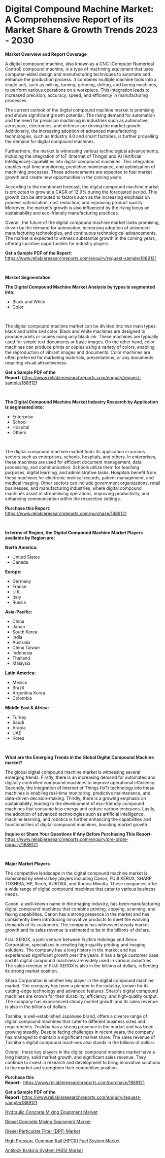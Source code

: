 <p><h1>Digital Compound Machine Market: A Comprehensive Report of its Market Share & Growth Trends 2023 - 2030</h1></p><p><strong>Market Overview and Report Coverage</strong></p>
<p><p>A digital compound machine, also known as a CNC (Computer Numerical Control) compound machine, is a type of machining equipment that uses computer-aided design and manufacturing techniques to automate and enhance the production process. It combines multiple machine tools into a single unit, such as milling, turning, grinding, drilling, and boring machines, to perform various operations on a workpiece. This integration leads to increased precision, accuracy, speed, and efficiency in manufacturing processes.</p><p>The current outlook of the digital compound machine market is promising and shows significant growth potential. The rising demand for automation and the need for precision machining in industries such as automotive, aerospace, electronics, and defense are driving the market growth. Additionally, the increasing adoption of advanced manufacturing technologies, such as Industry 4.0 and smart factories, is further propelling the demand for digital compound machines.</p><p>Furthermore, the market is witnessing various technological advancements, including the integration of IoT (Internet of Things) and AI (Artificial Intelligence) capabilities into digital compound machines. This integration enables real-time monitoring, predictive maintenance, and optimization of machining processes. These advancements are expected to fuel market growth and create new opportunities in the coming years.</p><p>According to the mentioned forecast, the digital compound machine market is projected to grow at a CAGR of 12.9% during the forecasted period. This growth can be attributed to factors such as the increasing emphasis on process optimization, cost reduction, and improving product quality. Moreover, the market's growth is also influenced by the rising focus on sustainability and eco-friendly manufacturing practices.</p><p>Overall, the future of the digital compound machine market looks promising, driven by the demand for automation, increasing adoption of advanced manufacturing technologies, and continuous technological advancements. The market is expected to witness substantial growth in the coming years, offering lucrative opportunities for industry players.</p></p>
<p><strong>Get a Sample PDF of the Report:</strong> <a href="https://www.reliableresearchreports.com/enquiry/request-sample/1889121">https://www.reliableresearchreports.com/enquiry/request-sample/1889121</a></p>
<p>&nbsp;</p>
<p><strong>Market Segmentation</strong></p>
<p><strong>The Digital Compound Machine Market Analysis by types is segmented into:</strong></p>
<p><ul><li>Black and White</li><li>Color</li></ul></p>
<p>&nbsp;</p>
<p><p>The digital compound machine market can be divided into two main types: black and white and color. Black and white machines are designed to produce prints or copies using only black ink. These machines are typically used for simple text documents or basic images. On the other hand, color machines can produce prints or copies using a variety of colors, enabling the reproduction of vibrant images and documents. Color machines are often preferred for marketing materials, presentations, or any documents requiring visual attractiveness.</p></p>
<p><strong>Get a Sample PDF of the Report:</strong>&nbsp;<a href="https://www.reliableresearchreports.com/enquiry/request-sample/1889121">https://www.reliableresearchreports.com/enquiry/request-sample/1889121</a></p>
<p>&nbsp;</p>
<p><strong>The Digital Compound Machine Market Industry Research by Application is segmented into:</strong></p>
<p><ul><li>Enterprise</li><li>School</li><li>Hospital</li><li>Others</li></ul></p>
<p>&nbsp;</p>
<p><p>The digital compound machine market finds its application in various sectors such as enterprises, schools, hospitals, and others. In enterprises, these machines are used for efficient document management, data processing, and communication. Schools utilize them for teaching purposes, digital learning, and administrative tasks. Hospitals benefit from these machines for electronic medical records, patient management, and medical imaging. Other sectors can include government organizations, retail businesses, and manufacturing industries, where digital compound machines assist in streamlining operations, improving productivity, and enhancing communication within the respective settings.</p></p>
<p><strong>Purchase this Report:</strong>&nbsp; <a href="https://www.reliableresearchreports.com/purchase/1889121">https://www.reliableresearchreports.com/purchase/1889121</a></p>
<p>&nbsp;</p>
<p><strong>In terms of Region, the Digital Compound Machine Market Players available by Region are:</strong></p>
<p>
    <p> <strong> North America: </strong>
        <ul>
            <li>United States</li>
            <li>Canada</li>
        </ul>
        </p> 
    <p> <strong> Europe: </strong>
        <ul>
            <li>Germany</li>
            <li>France</li>
            <li>U.K.</li>
            <li>Italy</li>
            <li>Russia</li>
        </ul>
        </p> 
    <p> <strong> Asia-Pacific: </strong>
        <ul>
            <li>China</li>
            <li>Japan</li>
            <li>South Korea</li>
            <li>India</li>
            <li>Australia</li>
            <li>China Taiwan</li>
            <li>Indonesia</li>
            <li>Thailand</li>
            <li>Malaysia</li>
        </ul>
        </p> 
    <p> <strong> Latin America: </strong>
        <ul>
            <li>Mexico</li>
            <li>Brazil</li>
            <li>Argentina Korea</li>
            <li>Colombia</li>
        </ul>
        </p> 
    <p> <strong> Middle East & Africa: </strong>
        <ul>
            <li>Turkey</li>
            <li>Saudi</li>
            <li>Arabia</li>
            <li>UAE</li>
            <li>Korea</li>
        </ul>
    </p>
    </p>
<p>&nbsp;</p>
<p><strong>What are the Emerging Trends in the Global Digital Compound Machine market?</strong></p>
<p><p>The global digital compound machine market is witnessing several emerging trends. Firstly, there is an increasing demand for automated and digitally controlled compound machines to improve operational efficiency. Secondly, the integration of Internet of Things (IoT) technology into these machines is enabling real-time monitoring, predictive maintenance, and data-driven decision-making. Thirdly, there is a growing emphasis on sustainability, leading to the development of eco-friendly compound machines that consume less energy and reduce carbon emissions. Lastly, the adoption of advanced technologies such as artificial intelligence, machine learning, and robotics is further enhancing the capabilities and functionalities of digital compound machines, boosting market growth.</p></p>
<p><strong>Inquire or Share Your Questions If Any Before Purchasing This Report</strong>- <a href="https://www.reliableresearchreports.com/enquiry/pre-order-enquiry/1889121">https://www.reliableresearchreports.com/enquiry/pre-order-enquiry/1889121</a></p>
<p>&nbsp;</p>
<p><strong>Major Market Players</strong></p>
<p><p>The competitive landscape in the digital compound machine market is dominated by several key players including Canon, FUJI XEROX, SHARP, TOSHIBA, HP, Ricoh, AURORA, and Konica Minolta. These companies offer a wide range of digital compound machines that cater to various business needs.</p><p>Canon, a well-known name in the imaging industry, has been manufacturing digital compound machines that combine printing, copying, scanning, and faxing capabilities. Canon has a strong presence in the market and has consistently been introducing innovative products to meet the evolving demands of its customers. The company has witnessed steady market growth and its sales revenue is estimated to be in the billions of dollars.</p><p>FUJI XEROX, a joint venture between Fujifilm Holdings and Xerox Corporation, specializes in creating high-quality printing and imaging solutions. The company has a long history in the market and has experienced significant growth over the years. It has a large customer base and its digital compound machines are widely used in various industries. The sales revenue of FUJI XEROX is also in the billions of dollars, reflecting its strong market position.</p><p>Sharp Corporation is another key player in the digital compound machine market. The company has been a pioneer in the industry, known for its cutting-edge technology and advanced features. Sharp's digital compound machines are known for their durability, efficiency, and high-quality output. The company has experienced steady market growth and its sales revenue is also in the billions of dollars.</p><p>Toshiba, a well-established Japanese brand, offers a diverse range of digital compound machines that cater to different business sizes and requirements. Toshiba has a strong presence in the market and has been growing steadily. Despite facing challenges in recent years, the company has managed to maintain a significant market share. The sales revenue of Toshiba's digital compound machines also stands in the billions of dollars.</p><p>Overall, these key players in the digital compound machine market have a long history, solid market growth, and significant sales revenue. They continue to invest in research and development to bring innovative solutions to the market and strengthen their competitive position.</p></p>
<p><strong>Purchase this Report:</strong>&nbsp;&nbsp;<a href="https://www.reliableresearchreports.com/purchase/1889121">https://www.reliableresearchreports.com/purchase/1889121</a></p>
<p></p>
<p><strong>Get a Sample PDF of the Report:</strong>&nbsp;<a href="https://www.reliableresearchreports.com/enquiry/request-sample/1889121">https://www.reliableresearchreports.com/enquiry/request-sample/1889121</a></p>
<p><p><a href="https://github.com/scarol104/Market-Research-Report-List-1/blob/main/hydraulic-concrete-mixing-equipment-market.md">Hydraulic Concrete Mixing Equipment Market</a></p><p><a href="https://github.com/dzharov81/Market-Research-Report-List-1/blob/main/diesel-concrete-mixing-equipment-market.md">Diesel Concrete Mixing Equipment Market</a></p><p><a href="https://medium.com/@rosaleekoss/diesel-particulate-filter-dpf-market-competitive-analysis-market-trends-and-forecast-to-2030-d47139661a7f">Diesel Particulate Filter (DPF) Market</a></p><p><a href="https://medium.com/@orphabrakus2023/high-pressure-common-rail-hpcr-fuel-system-market-analysis-its-cagr-market-segmentation-and-708f12351bcb">High Pressure Common Rail (HPCR) Fuel System Market</a></p><p><a href="https://medium.com/@bethhermann2023/analyzing-antilock-braking-system-abs-market-global-industry-perspective-and-forecast-2023-to-a132dc49b0fd">Antilock Braking System (ABS) Market</a></p></p>